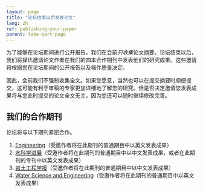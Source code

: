 ```yaml
---
layout: page
title: "论坛结束以后发表论文"
lang: zh
ref: publishing-your-paper
parent: take-part-page
---
```

为了能够在论坛期间进行公开报告，我们在会前*只收集*论文摘要。论坛结束以后，我们将择优邀请论文作者在我们的四本合作期刊中发表他们的研究成果。这些邀请将根据您在论坛期间的公开报告以及稿件质量决定。

因此，会前我们不强制收集全文。如果您愿意，当然也可以在提交摘要时顺便提交，这可能有利于审稿的专家更加详细地了解您的研究。但是否决定邀请您发表成果将与您此时提交的论文全文无关，因为您还可以随时继续修改完善。

## 我们的合作期刊

论坛将与以下期刊紧密合作。

1. [Engineering](http://www.engineering.org.cn)（受邀作者将在此期刊的普通期目中以英文发表成果）
2. [水科学进展](http://skxjz.nhri.cn)（受邀作者将在此期刊的普通期目中以中文发表成果，或者在此期刊的专刊中以英文发表成果）
3. [岩土工程学报](http://www.cgejournal.com/)（受邀作者将在此期刊的普通期目中以中文发表成果）
4. [Water Science and Engineering](http://wse.hhu.edu.cn:8080/water/EN/volumn/home.shtml)（受邀作者将在此期刊的普通期目中以英文发表成果）